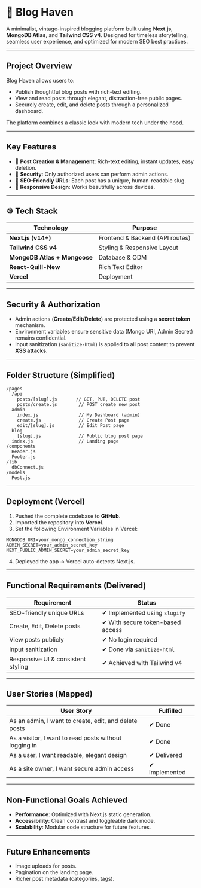 # 📖 Blog Haven

A minimalist, vintage-inspired blogging platform built using **Next.js**, **MongoDB Atlas**, and **Tailwind CSS v4**. Designed for timeless storytelling, seamless user experience, and optimized for modern SEO best practices.

---

## Project Overview

Blog Haven allows users to:

* Publish thoughtful blog posts with rich-text editing.
* View and read posts through elegant, distraction-free public pages.
* Securely create, edit, and delete posts through a personalized dashboard.

The platform combines a classic look with modern tech under the hood.

---

## Key Features

* 📝 **Post Creation & Management**: Rich-text editing, instant updates, easy deletion.
* 🔐 **Security**: Only authorized users can perform admin actions.
* 🔗 **SEO-Friendly URLs**: Each post has a unique, human-readable slug.
* 📱 **Responsive Design**: Works beautifully across devices.

---

## ⚙️ Tech Stack

| Technology                   | Purpose                         |
| ---------------------------- | ------------------------------- |
| **Next.js (v14+)**           | Frontend & Backend (API routes) |
| **Tailwind CSS v4**          | Styling & Responsive Layout     |
| **MongoDB Atlas + Mongoose** | Database & ODM                  |
| **React-Quill-New**          | Rich Text Editor                |
| **Vercel**                   | Deployment                      |

---

## Security & Authorization

* Admin actions (**Create/Edit/Delete**) are protected using a **secret token** mechanism.
* Environment variables ensure sensitive data (Mongo URI, Admin Secret) remains confidential.
* Input sanitization (`sanitize-html`) is applied to all post content to prevent **XSS attacks**.

---

## Folder Structure (Simplified)

```
/pages
  /api
    posts/[slug].js       // GET, PUT, DELETE post
    posts/create.js        // POST create new post
  admin
    index.js               // My Dashboard (admin)
    create.js              // Create Post page
    edit/[slug].js         // Edit Post page
  blog
    [slug].js              // Public blog post page
  index.js                 // Landing page
/components
  Header.js
  Footer.js
/lib
  dbConnect.js
/models
  Post.js
```

---

## Deployment (Vercel)

1. Pushed the complete codebase to **GitHub**.
2. Imported the repository into **Vercel**.
3. Set the following Environment Variables in Vercel:

```
MONGODB_URI=your_mongo_connection_string
ADMIN_SECRET=your_admin_secret_key
NEXT_PUBLIC_ADMIN_SECRET=your_admin_secret_key
```

4. Deployed the app ➔ Vercel auto-detects Next.js.

---

## Functional Requirements (Delivered)

| Requirement                        | Status                           |
| ---------------------------------- | -------------------------------- |
| SEO-friendly unique URLs           | ✔ Implemented using `slugify`    |
| Create, Edit, Delete posts         | ✔ With secure token-based access |
| View posts publicly                | ✔ No login required              |
| Input sanitization                 | ✔ Done via `sanitize-html`       |
| Responsive UI & consistent styling | ✔ Achieved with Tailwind v4      |

---

## User Stories (Mapped)

| User Story                                            | Fulfilled     |
| ----------------------------------------------------- | ------------- |
| As an admin, I want to create, edit, and delete posts | ✔ Done        |
| As a visitor, I want to read posts without logging in | ✔ Done        |
| As a user, I want readable, elegant design            | ✔ Delivered   |
| As a site owner, I want secure admin access           | ✔ Implemented |

---

## Non-Functional Goals Achieved

* **Performance**: Optimized with Next.js static generation.
* **Accessibility**: Clean contrast and toggleable dark mode.
* **Scalability**: Modular code structure for future features.

---

## Future Enhancements

* Image uploads for posts.
* Pagination on the landing page.
* Richer post metadata (categories, tags).
